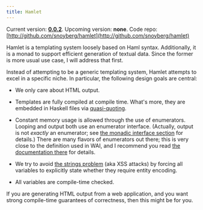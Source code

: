 ```yaml
---
title: Hamlet
---
```

Current version: **[0.0.2](http://hackage.haskell.org/package/hamlet-0.0.2)**. Upcoming version: **none**. Code repo: [http://github.com/snoyberg/hamlet](http://github.com/snoyberg/hamlet)

Hamlet is a templating system loosely based on Haml syntax. Additionally, it is
a monad to support efficient generation of textual data. Since the former is
more usual use case, I will address that first.

Instead of attempting to be a generic templating system, Hamlet attempts to
excel in a specific niche. In particular, the following design goals are
central:

* We only care about HTML output.

* Templates are fully compiled at compile time. What's more, they are embedded in Haskell files via [quasi-quoting](http://www.haskell.org/haskellwiki/Quasiquotation).

* Constant memory usage is allowed through the use of enumerators. Looping and output both use an enumerator interface. (Actually, output is not *exactly* an enumerator; see <a href="$root/hamlet/monad.html">the monadic interface section</a> for details.) There are many flavors of enumerators out there; this is very close to the definition used in WAI, and I recommend you read [the documentation there](http://hackage.haskell.org/packages/archive/wai/0.0.0/doc/html/Network-Wai.html#8) for details.

* We try to avoid [the strings problem](http://blog.moertel.com/articles/2006/10/18/a-type-based-solution-to-the-strings-problem) (aka XSS attacks) by forcing all variables to explicitly state whether they require entity encoding.

* All variables are compile-time checked.

If you are generating HTML output from a web application, and you want strong compile-time guarantees of correctness, then this might be for you.
